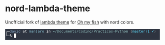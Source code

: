 # nord-lambda-theme
Unofficial fork of [lambda theme](https://github.com/hasanozgan/theme-lambda) for [Oh my fish](https://github.com/oh-my-fish/oh-my-fish) with nord colors.

![Alt text](Screenshot.png?raw=true)

